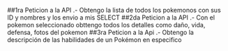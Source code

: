##1ra Peticion a la API .- 
Obtengo la lista de todos los pokemonos con sus ID y nombres y los envio a mis SELECT 
##2da Peticion a la API .- 
Con el pokemon seleccionado obttengo todos los detalles como daño, vida, defensa, fotos del pokemon
##3ra Peticion a la Api .- 
Obtengo la descripción de las habilidades de un Pokémon en especifico
